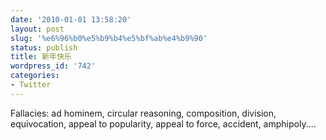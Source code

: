 ```yaml
---
date: '2010-01-01 13:58:20'
layout: post
slug: '%e6%96%b0%e5%b9%b4%e5%bf%ab%e4%b9%90'
status: publish
title: 新年快乐
wordpress_id: '742'
categories:
- Twitter
---
```


Fallacies: ad hominem, circular reasoning, composition, division, equivocation, appeal to popularity, appeal to force, accident, amphipoly....
